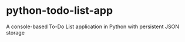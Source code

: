 # python-todo-list-app
A console-based To-Do List application in Python with persistent JSON storage
